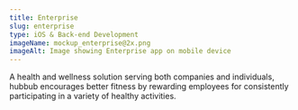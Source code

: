 ```yaml
---
title: Enterprise
slug: enterprise
type: iOS & Back-end Development
imageName: mockup_enterprise@2x.png
imageAlt: Image showing Enterprise app on mobile device
---
```

A health and wellness solution serving both companies and individuals, hubbub encourages better fitness by rewarding employees for consistently participating in a variety of healthy activities.